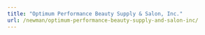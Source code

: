 ```yaml
---
title: "Optimum Performance Beauty Supply & Salon, Inc."
url: /newman/optimum-performance-beauty-supply-and-salon-inc/
---
```


